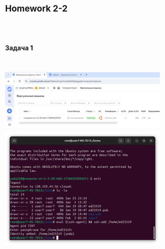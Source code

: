 <h1>Homework 2-2 </h1> <br>
<br>
<br>
<h2>Задача 1</h2><br>
<br>

![скриншот ЛК Yandex Cloud с созданной ВМ](https://github.com/IvanChet-4/Dev/blob/main/images/Homework%202-2/1%20VM.jpg)

![подключение к ВМ, внешний ip-адрес](https://github.com/IvanChet-4/Dev/blob/main/images/Homework%202-2/2%20eval.png)
